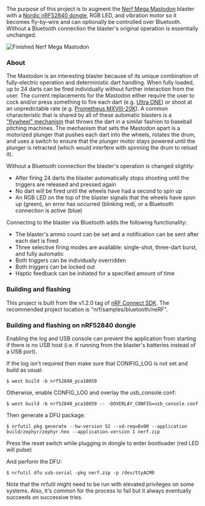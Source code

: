 The purpose of this project is to augment the [Nerf Mega Mastodon](https://nerf.fandom.com/wiki/Mega_Mastodon) blaster with a [Nordic nRF52840 dongle](https://www.nordicsemi.com/Software-and-tools/Development-Kits/nRF52840-Dongle), RGB LED, and vibration motor so it becomes fly-by-wire and can optionally be controlled over Bluetooth. Without a Bluetooth connection the blaster's original operation is essentially unchanged.

![Finished Nerf Mega Mastodon](https://user-images.githubusercontent.com/6494431/86424781-495b6a00-bc98-11ea-8b64-5fb6aaad2a97.jpg)
### About
The Mastodon is an interesting blaster because of its unique combination of fully-electric operation and deterministic dart handling. When fully loaded, up to 24 darts can be fired individually without further interaction from the user. The current replacements for the Mastodon either require the user to cock and/or press something to fire each dart (e.g. [Ultra ONE](https://nerf.fandom.com/wiki/ONE)) or shoot at an unpredictable rate (e.g. [Prometheus MXVIII-20K](https://nerf.fandom.com/wiki/Prometheus_MXVIII-20K)). A common characteristic that is shared by all of these automatic blasters is a ["flywheel" mechanism](https://nerf.fandom.com/wiki/Flywheel) that throws the dart in a similar fashion to baseball pitching machines. The mechanism that sets the Mastodon apart is a motorized plunger that pushes each dart into the wheels, rotates the drum, and uses a switch to ensure that the plunger motor stays powered until the plunger is retracted (which would interfere with spinning the drum to reload it).

Without a Bluetooth connection the blaster's operation is changed slightly:
* After firing 24 darts the blaster automatically stops shooting until the triggers are released and pressed again
* No dart will be fired until the wheels have had a second to spin up
* An RGB LED on the top of the blaster signals that the wheels have spun up (green), an error has occurred (blinking red), or a Bluetooth connection is active (blue)

Connecting to the blaster via Bluetooth adds the following functionality:
* The blaster's ammo count can be set and a notification can be sent after each dart is fired
* Three selective firing modes are available: single-shot, three-dart burst, and fully automatic
* Both triggers can be individually overridden
* Both triggers can be locked out
* Haptic feedback can be initiated for a specified amount of time
### Building and flashing
This project is built from the v1.2.0 tag of [nRF Connect SDK](https://www.nordicsemi.com/Software-and-tools/Software/nRF-Connect-SDK). The recommended project location is "nrf/samples/bluetooth/neRF".
### Building and flashing on nRF52840 dongle
Enabling the log and USB console can prevent the application from starting if there is no USB
host (i.e. if running from the blaster's batteries instead of a USB port).

If the log isn't required then make sure that CONIFIG_LOG is not set and build as usual:
```
$ west build -b nrf52840_pca10059
```
Otherwise, enable CONFIG_LOG and overlay the usb_console.conf:
```
$ west build -b nrf52840_pca10059 -- -DOVERLAY_CONFIG=usb_console.conf
```
Then generate a DFU package:
```
$ nrfutil pkg generate --hw-version 52 --sd-req=0x00 --application build/zephyr/zephyr.hex --application-version 1 nerf.zip
```
Press the reset switch while plugging in dongle to enter bootloader (red LED will pulse)

And perform the DFU:
```
$ nrfutil dfu usb-serial -pkg nerf.zip -p /dev/ttyACM0
```
Note that the nrfutil might need to be run with elevated privileges on some systems. Also, it's
common for the process to fail but it always eventually succeeds on successive tries.
